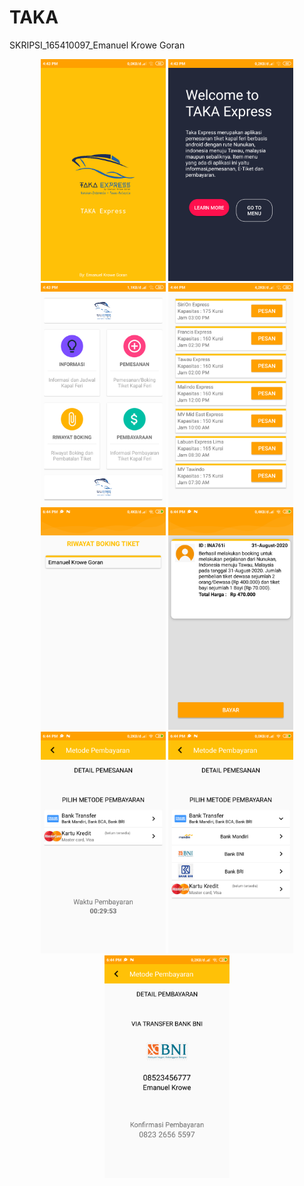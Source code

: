# TAKA
SKRIPSI_165410097_Emanuel Krowe Goran
<div align="center">
    <img src="/screenshots/1.png" width="200px"</img> 
    <img src="/screenshots/2.png" width="200px"</img> 
    <img src="/screenshots/3.png" width="200px"</img> 
    <img src="/screenshots/4.png" width="200px"</img> 
    <img src="/screenshots/5.png" width="200px"</img> 
    <img src="/screenshots/6.png" width="200px"</img> 
    <img src="/screenshots/7.png" width="200px"</img> 
    <img src="/screenshots/8.png" width="200px"</img> 
    <img src="/screenshots/9.png" width="200px"</img> 
</div>
